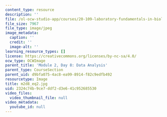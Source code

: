 ```yaml
---
content_type: resource
description: ''
file: /ol-ocw-studio-app/courses/20-109-laboratory-fundamentals-in-biological-engineering-spring-2010/2324c74b9ce7ddf2d3e641c952685530_m2d8_eq2.jpg
file_size: 7967
file_type: image/jpeg
image_metadata:
  caption: ''
  credit: ''
  image-alt: ''
learning_resource_types: []
license: https://creativecommons.org/licenses/by-nc-sa/4.0/
ocw_type: OCWImage
parent_title: 'Module 2, Day 8: Data Analysis'
parent_type: CourseSection
parent_uid: d9bfa075-4ac8-ea99-8914-f82c9edfb492
resourcetype: Image
title: m2d8_eq2.jpg
uid: 2324c74b-9ce7-ddf2-d3e6-41c952685530
video_files:
  video_thumbnail_file: null
video_metadata:
  youtube_id: null
---
```

